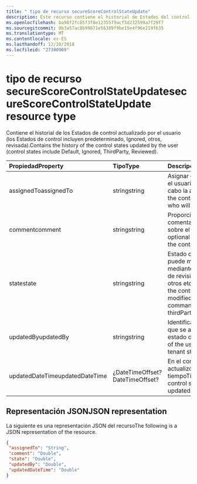 ```yaml
---
title: " tipo de recurso secureScoreControlStateUpdate"
description: Este recurso contiene el historial de Estados del control actualizado por usuario (los Estados de control incluyen predeterminado, Ignored, otros, revisada).
ms.openlocfilehash: ba98f2fc85f3f8e12355f9acf5d232599a7f29f7
ms.sourcegitcommit: 0b3a57ac8b99871e56389f9be15e4f96e219f635
ms.translationtype: MT
ms.contentlocale: es-ES
ms.lasthandoff: 12/20/2018
ms.locfileid: "27380969"
---
```

 #  <a name="securescorecontrolstateupdate-resource-type"></a><span data-ttu-id="7a117-103">tipo de recurso secureScoreControlStateUpdate</span><span class="sxs-lookup"><span data-stu-id="7a117-103">secureScoreControlStateUpdate resource type</span></span>
<span data-ttu-id="7a117-104">Contiene el historial de los Estados de control actualizado por el usuario (los Estados de control incluyen predeterminado, Ignored, otros, revisada).</span><span class="sxs-lookup"><span data-stu-id="7a117-104">Contains the history of the control states updated by the user (control states include Default, Ignored, ThirdParty, Reviewed).</span></span>

|<span data-ttu-id="7a117-105">Propiedad</span><span class="sxs-lookup"><span data-stu-id="7a117-105">Property</span></span> |<span data-ttu-id="7a117-106">Tipo</span><span class="sxs-lookup"><span data-stu-id="7a117-106">Type</span></span> |<span data-ttu-id="7a117-107">Descripción</span><span class="sxs-lookup"><span data-stu-id="7a117-107">Description</span></span> |
|:--|:--|:--|
|<span data-ttu-id="7a117-108">assignedTo</span><span class="sxs-lookup"><span data-stu-id="7a117-108">assignedTo</span></span> | <span data-ttu-id="7a117-109">string</span><span class="sxs-lookup"><span data-stu-id="7a117-109">string</span></span> | <span data-ttu-id="7a117-110">Asignar el control para el usuario que llevará a cabo la acción</span><span class="sxs-lookup"><span data-stu-id="7a117-110">Assign the control to the user who will take the action</span></span> |
|<span data-ttu-id="7a117-111">comment</span><span class="sxs-lookup"><span data-stu-id="7a117-111">comment</span></span> | <span data-ttu-id="7a117-112">string</span><span class="sxs-lookup"><span data-stu-id="7a117-112">string</span></span> | <span data-ttu-id="7a117-113">Proporciona un comentario opcional sobre el control</span><span class="sxs-lookup"><span data-stu-id="7a117-113">Provides optional comment about the control</span></span> |
|<span data-ttu-id="7a117-114">state</span><span class="sxs-lookup"><span data-stu-id="7a117-114">state</span></span> | <span data-ttu-id="7a117-115">string</span><span class="sxs-lookup"><span data-stu-id="7a117-115">string</span></span> | <span data-ttu-id="7a117-116">Estado del control se puede modificar mediante el comando de revisión (ej: omite otros etcetera)</span><span class="sxs-lookup"><span data-stu-id="7a117-116">State of the control can be modified using PATCH command(Ex: ignored, thirdParty etc)</span></span> |
|<span data-ttu-id="7a117-117">updatedBy</span><span class="sxs-lookup"><span data-stu-id="7a117-117">updatedBy</span></span> | <span data-ttu-id="7a117-118">string</span><span class="sxs-lookup"><span data-stu-id="7a117-118">string</span></span> |<span data-ttu-id="7a117-119">Identificador del usuario que se actualizó el estado de inquilinos</span><span class="sxs-lookup"><span data-stu-id="7a117-119">ID of the user who updated tenant state</span></span> |
|<span data-ttu-id="7a117-120">updatedDateTime</span><span class="sxs-lookup"><span data-stu-id="7a117-120">updatedDateTime</span></span> | <span data-ttu-id="7a117-121">¿DateTimeOffset?</span><span class="sxs-lookup"><span data-stu-id="7a117-121">DateTimeOffset?</span></span> |<span data-ttu-id="7a117-122">En el control que se actualizó el estado de tiempo</span><span class="sxs-lookup"><span data-stu-id="7a117-122">Time at which control state was updated</span></span> |
 ## <a name="json-representation"></a><span data-ttu-id="7a117-123">Representación JSON</span><span class="sxs-lookup"><span data-stu-id="7a117-123">JSON representation</span></span>
 <span data-ttu-id="7a117-124">La siguiente es una representación JSON del recurso</span><span class="sxs-lookup"><span data-stu-id="7a117-124">The following is a JSON representation of the resource.</span></span>
 <!-- {
  "blockType": "resource",
  "optionalProperties": [
   ],
  "@odata.type": "microsoft.graph.secureScoreControlStateUpdate"
}-->
 ```json
{
  "assignedTo": "String",
  "comment": "Double",
  "state": "Double",
  "updatedBy": "Double",
  "updatedDateTime": "Double"
}
 ```
 <!-- {
  "type": "#page.annotation",
  "description": "secureScoreControlStateUpdate resource",
  "keywords": "",
  "section": "documentation",
  "tocPath": ""
}-->
